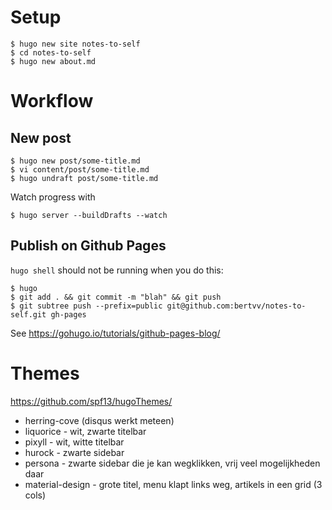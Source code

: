 # Setup

```ShellSession
$ hugo new site notes-to-self
$ cd notes-to-self
$ hugo new about.md

```

# Workflow

## New post

```ShellSession
$ hugo new post/some-title.md
$ vi content/post/some-title.md
$ hugo undraft post/some-title.md
```

Watch progress with

```ShellSession
$ hugo server --buildDrafts --watch
```

## Publish on Github Pages

`hugo shell` should not be running when you do this:

```ShellSession
$ hugo
$ git add . && git commit -m "blah" && git push
$ git subtree push --prefix=public git@github.com:bertvv/notes-to-self.git gh-pages
```

See <https://gohugo.io/tutorials/github-pages-blog/>

# Themes

<https://github.com/spf13/hugoThemes/>

- herring-cove (disqus werkt meteen)
- liquorice - wit, zwarte titelbar
- pixyll - wit, witte titelbar
- hurock - zwarte sidebar
- persona - zwarte sidebar die je kan wegklikken, vrij veel mogelijkheden daar
- material-design - grote titel, menu klapt links weg, artikels in een grid (3 cols)
